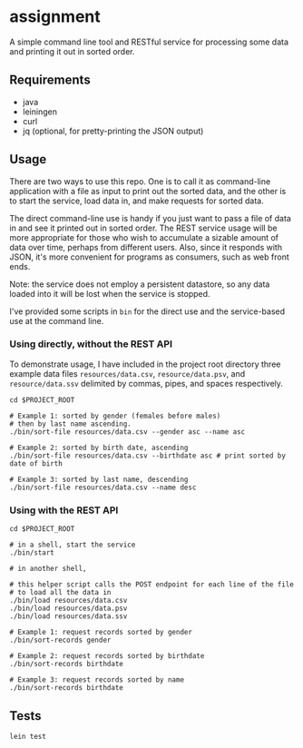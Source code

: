 # assignment

A simple command line tool and RESTful service for processing some
data and printing it out in sorted order.

## Requirements

   * java
   * leiningen
   * curl
   * jq (optional, for pretty-printing the JSON output)

## Usage

There are two ways to use this repo.  One is to call it as
command-line application with a file as input to print out the sorted
data, and the other is to start the service, load data in, and make
requests for sorted data.

The direct command-line use is handy if you just want to pass a file
of data in and see it printed out in sorted order. The REST service
usage will be more appropriate for those who wish to accumulate a
sizable amount of data over time, perhaps from different users.  Also,
since it responds with JSON, it's more convenient for programs as
consumers, such as web front ends.

Note: the service does not employ a persistent datastore, so any data
loaded into it will be lost when the service is stopped.

I've provided some scripts in `bin` for the direct use and the
service-based use at the command line.

### Using directly, without the REST API

To demonstrate usage, I have included in the project root directory
three example data files `resources/data.csv`, `resource/data.psv`,
and `resource/data.ssv` delimited by commas, pipes, and spaces
respectively.

```
cd $PROJECT_ROOT

# Example 1: sorted by gender (females before males)
# then by last name ascending.
./bin/sort-file resources/data.csv --gender asc --name asc

# Example 2: sorted by birth date, ascending
./bin/sort-file resources/data.csv --birthdate asc # print sorted by date of birth

# Example 3: sorted by last name, descending
./bin/sort-file resources/data.csv --name desc
```

### Using with the REST API

```
cd $PROJECT_ROOT

# in a shell, start the service
./bin/start

# in another shell,

# this helper script calls the POST endpoint for each line of the file
# to load all the data in
./bin/load resources/data.csv
./bin/load resources/data.psv
./bin/load resources/data.ssv

# Example 1: request records sorted by gender
./bin/sort-records gender

# Example 2: request records sorted by birthdate
./bin/sort-records birthdate

# Example 3: request records sorted by name
./bin/sort-records birthdate

```

## Tests

```
lein test
```

